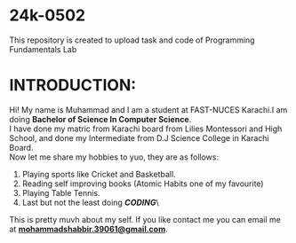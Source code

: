 # 24k-0502
This repository is created to upload task and code of Programming Fundamentals Lab

# **INTRODUCTION:**
Hi! My name is Muhammad and I am a student at FAST-NUCES Karachi.I am doing **Bachelor of Science In Computer Science**.\
I have done my matric from Karachi board from Lilies Montessori and High School, and done my Intermediate from D.J Science College in Karachi Board.\
Now let me share my hobbies to yuo, they are as follows:
1. Playing sports like Cricket and Basketball.
2. Reading self improving books (Atomic Habits one of my favourite)
3. Playing Table Tennis.
4. Last but not the least doing **_CODING_**\
   
This is pretty muvh about my self. If you like contact me you can email me at **mohammadshabbir.39061@gmail.com**.

